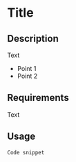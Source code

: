 # Title

## Description
Text
* Point 1
* Point 2


## Requirements
Text

## Usage
```powershell
Code snippet
```